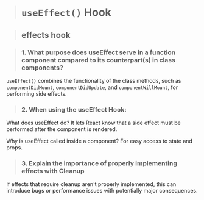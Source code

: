 > # `useEffect()` Hook

> ## effects hook

> ### 1.  What purpose does useEffect serve in a function component compared to its counterpart(s) in class components?

`useEffect()` combines the functionality of the class methods, such as `componentDidMount`, `componentDidUpdate`, and `componentWillMount`, for performing side effects.

> ### 2. When using the useEffect Hook:

What does useEffect do? It lets React know that a side effect must be performed after the component is rendered.

Why is useEffect called inside a component? For easy access to state and props.

> ### 3. Explain the importance of properly implementing effects with Cleanup

If effects that require cleanup aren't properly implemented, this can introduce bugs or performance issues with potentially major consequences.
